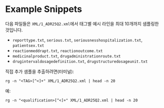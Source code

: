 # Example Snippets

다음 파일들은 `XML/1_ADR25Q2.xml`에서 태그별 예시 라인을 최대 10개까지 샘플링한 것입니다.

- `reporttype.txt`, `serious.txt`, `seriousnesshospitalization.txt`, `patientsex.txt`
- `reactionmeddrapt.txt`, `reactionoutcome.txt`
- `medicinalproduct.txt`, `drugadministrationroute.txt`
- `drugintervaldosagedefinition.txt`, `drugstructuredosageunit.txt`

직접 추가 샘플을 추출하려면(터미널):

```
rg -n "<TAG>[^<]+" XML/1_ADR25Q2.xml | head -n 20
```

예:
```
rg -n "<qualification>[^<]+" XML/1_ADR25Q2.xml | head -n 20
```
